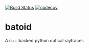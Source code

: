 [//]: # ( @mainpage )
[![Build Status](https://travis-ci.org/jmeyers314/batoid.svg?branch=master)](https://travis-ci.org/jmeyers314/batoid)
[![codecov](https://codecov.io/gh/jmeyers314/batoid/branch/master/graph/badge.svg)](https://codecov.io/gh/jmeyers314/batoid)

batoid
======

A c++ backed python optical raytracer.
